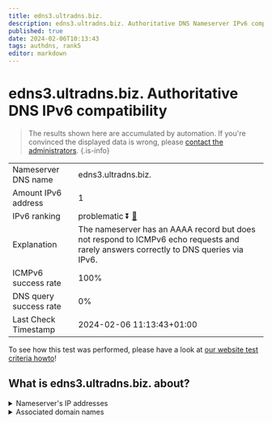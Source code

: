 ```yaml
---
title: edns3.ultradns.biz.
description: edns3.ultradns.biz. Authoritative DNS Nameserver IPv6 compatibility
published: true
date: 2024-02-06T10:13:43
tags: authdns, rank5
editor: markdown
---
```


# edns3.ultradns.biz. Authoritative DNS IPv6 compatibility

> The results shown here are accumulated by automation. If you're convinced the displayed data is wrong, please [contact the administrators](/howto/chat). 
{.is-info}




|   |   |
| - | - |
| Nameserver DNS name | edns3.ultradns.biz.
| Amount IPv6 address | 1
| IPv6 ranking | problematic :arrow_double_down: [🔗](/howto/ranking) |
| Explanation | The nameserver has an AAAA record but does not respond to ICMPv6 echo requests and rarely answers correctly to DNS queries via IPv6. |
| ICMPv6 success rate | 100%|
| DNS query success rate | 0% |
| Last Check Timestamp | 2024-02-06 11:13:43+01:00 |

To see how this test was performed, please have a look at [our website test criteria howto](/howto/testcriteria/authdns)!


## What is edns3.ultradns.biz. about?




<details>
<summary>Nameserver's IP addresses</summary>

2610:a1:1015::203

</details>



<details>
<summary>Associated domain names</summary>

www.rbc.com

</details>
